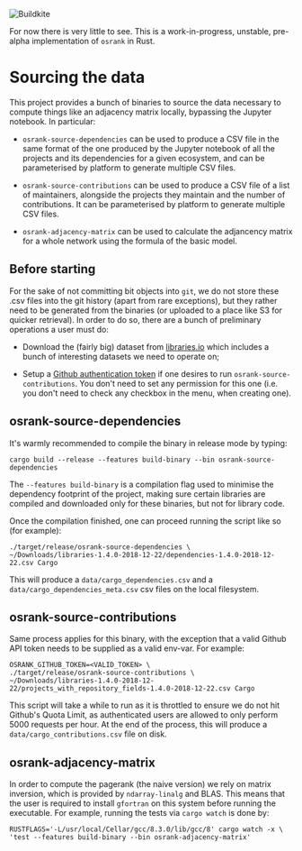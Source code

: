 
![Buildkite](https://badge.buildkite.com/0342a83f273c9ff90762c676def36d4f987f62483d7ae1b333.svg)

For now there is very little to see. This is a work-in-progress, unstable,
pre-alpha implementation of `osrank` in Rust.

# Sourcing the data

This project provides a bunch of binaries to source the data necessary to
compute things like an adjacency matrix locally, bypassing the Jupyter notebook.
In particular:

* `osrank-source-dependencies` can be used to produce a CSV file in the same
  format of the one produced by the Jupyter notebook of all the projects and
  its dependencies for a given ecosystem, and can be parameterised by platform
  to generate multiple CSV files.

* `osrank-source-contributions` can be used to produce a CSV file of a list of
  maintainers, alongside the projects they maintain and the number of
  contributions. It can be parameterised by platform to generate multiple CSV
  files.

* `osrank-adjacency-matrix` can be used to calculate the adjancency matrix
  for a whole network using the formula of the basic model.

## Before starting

For the sake of not committing bit objects into `git`, we do not store these
.csv files into the git history (apart from rare exceptions), but they rather
need to be generated from the binaries (or uploaded to a place like S3 for
quicker retrieval). In order to do so, there are a bunch of preliminary
operations a user must do:

* Download the (fairly big) dataset from [libraries.io](https://zenodo.org/record/2536573#.XR7_7ZMzZTY) which includes a
  bunch of interesting datasets we need to operate on;

* Setup a [Github authentication token](https://help.github.com/en/articles/creating-a-personal-access-token-for-the-command-line) if one desires to run
  `osrank-source-contributions`. You don't need to set any permission for this one
  (i.e. you don't need to check any checkbox in the menu, when creating one).

## osrank-source-dependencies

It's warmly recommended to compile the binary in release mode by typing:

```
cargo build --release --features build-binary --bin osrank-source-dependencies
```

The `--features build-binary` is a compilation flag used to minimise the dependency
footprint of the project, making sure certain libraries are compiled and
downloaded only for these binaries, but not for library code.

Once the compilation finished, one can proceed running the script like so
(for example):

```
./target/release/osrank-source-dependencies \
~/Downloads/libraries-1.4.0-2018-12-22/dependencies-1.4.0-2018-12-22.csv Cargo
```

This will produce a `data/cargo_dependencies.csv` and a `data/cargo_dependencies_meta.csv`
csv files on the local filesystem.

## osrank-source-contributions

Same process applies for this binary, with the exception that a valid Github
API token needs to be supplied as a valid env-var. For example:

```
OSRANK_GITHUB_TOKEN=<VALID_TOKEN> \
./target/release/osrank-source-contributions \
~/Downloads/libraries-1.4.0-2018-12-22/projects_with_repository_fields-1.4.0-2018-12-22.csv Cargo
```

This script will take a while to run as it is throttled to ensure we do not
hit Github's Quota Limit, as authenticated users are allowed to only perform
5000 requests per hour. At the end of the process, this will produce a 
`data/cargo_contributions.csv` file on disk.

## osrank-adjacency-matrix

In order to compute the pagerank (the naive version) we rely on matrix inversion,
which is provided by `ndarray-linalg` and BLAS. This means that the user is 
required to install `gfortran` on this system before running the executable.
For example, running the tests via `cargo watch` is done by:

```
RUSTFLAGS='-L/usr/local/Cellar/gcc/8.3.0/lib/gcc/8' cargo watch -x \
'test --features build-binary --bin osrank-adjacency-matrix'
```
